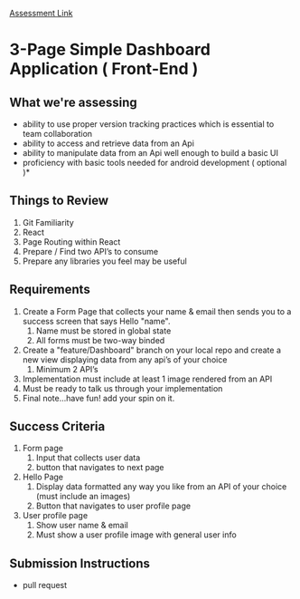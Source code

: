[Assessment Link](https://github.com/pressoremy/technical_assessment)
# 3-Page Simple Dashboard Application ( Front-End )


## What we're assessing
- ability to use proper version tracking practices which is essential to team collaboration
- ability to access and retrieve data from an Api
- ability to manipulate data from an Api well enough to build a basic UI
- proficiency with basic tools needed for android development ( optional )*


## Things to Review

1. Git Familiarity
2. React 
3. Page Routing within React
4. Prepare / Find two API’s to consume
5. Prepare any libraries you feel may be useful

## Requirements

1. Create a Form Page that collects your name & email then sends you to a success screen that says Hello "name".
    1. Name must be stored in global state
    2. All forms must be two-way binded
2. Create a "feature/Dashboard" branch on your local repo and create a new view displaying data from any api’s of your choice 
    1. Minimum 2 API’s
3. Implementation must include at least 1 image rendered from an API
4. Must be ready to talk us through your implementation
5. Final note…have fun! add your spin on it.

## Success Criteria

1. Form page
    1. Input that collects user data
    2. button that navigates to next page
2. Hello Page
    1. Display data formatted any way you like from an API of your choice (must include an images)
    2. Button that navigates to user profile page
3. User profile page
    1. Show user name & email
    2. Must show a user profile image with general user info

## Submission Instructions
- pull request

